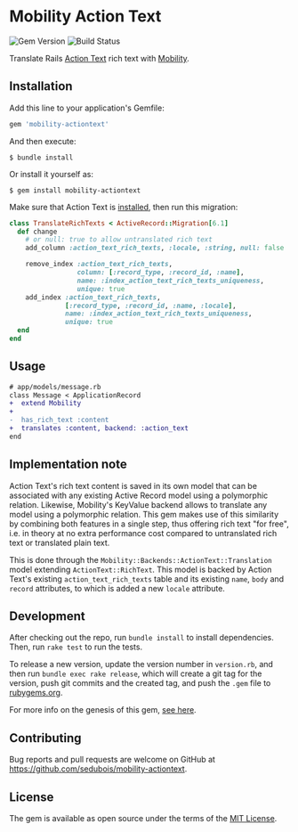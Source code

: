 # Mobility Action Text

![Gem Version](https://badge.fury.io/rb/mobility-actiontext.svg)
![Build Status](https://github.com/sedubois/mobility-actiontext/workflows/CI/badge.svg)

Translate Rails [Action Text](https://guides.rubyonrails.org/action_text_overview.html) rich text with [Mobility](https://github.com/shioyama/mobility).

## Installation

Add this line to your application's Gemfile:

```ruby
gem 'mobility-actiontext'
```

And then execute:

    $ bundle install

Or install it yourself as:

    $ gem install mobility-actiontext

Make sure that Action Text is [installed](https://guides.rubyonrails.org/action_text_overview.html#installation), then run this migration:

```rb
class TranslateRichTexts < ActiveRecord::Migration[6.1]
  def change
    # or null: true to allow untranslated rich text
    add_column :action_text_rich_texts, :locale, :string, null: false

    remove_index :action_text_rich_texts,
                 column: [:record_type, :record_id, :name],
                 name: :index_action_text_rich_texts_uniqueness,
                 unique: true
    add_index :action_text_rich_texts,
              [:record_type, :record_id, :name, :locale],
              name: :index_action_text_rich_texts_uniqueness,
              unique: true
  end
end
```

## Usage

```diff
# app/models/message.rb
class Message < ApplicationRecord
+  extend Mobility
+
-  has_rich_text :content
+  translates :content, backend: :action_text
end
```

## Implementation note

Action Text's rich text content is saved in its own model that can be associated with any existing Active Record model using a polymorphic relation. Likewise, Mobility's KeyValue backend allows to translate any model using a polymorphic relation. This gem makes use of this similarity by combining both features in a single step, thus offering rich text "for free", i.e. in theory at no extra performance cost compared to untranslated rich text or translated plain text.

This is done through the `Mobility::Backends::ActionText::Translation` model extending `ActionText::RichText`. This model is backed by Action Text's existing `action_text_rich_texts` table and its existing `name`, `body` and `record` attributes, to which is added a new `locale` attribute.

## Development

After checking out the repo, run `bundle install` to install dependencies. Then, run `rake test` to run the tests.

To release a new version, update the version number in `version.rb`, and then run `bundle exec rake release`, which will create a git tag for the version, push git commits and the created tag, and push the `.gem` file to [rubygems.org](https://rubygems.org).

For more info on the genesis of this gem, [see here](https://github.com/shioyama/mobility/issues/385).

## Contributing

Bug reports and pull requests are welcome on GitHub at https://github.com/sedubois/mobility-actiontext.

## License

The gem is available as open source under the terms of the [MIT License](https://opensource.org/licenses/MIT).
 
